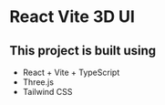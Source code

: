 # React Vite 3D UI

## This project is built using

- React + Vite + TypeScript
- Three.js
- Tailwind CSS
